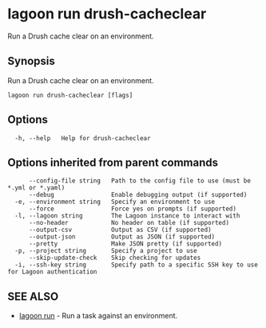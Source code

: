 # lagoon run drush-cacheclear

Run a Drush cache clear on an environment.

## Synopsis

Run a Drush cache clear on an environment.

```text
lagoon run drush-cacheclear [flags]
```

## Options

```text
  -h, --help   Help for drush-cacheclear
```

## Options inherited from parent commands

```text
      --config-file string   Path to the config file to use (must be *.yml or *.yaml)
      --debug                Enable debugging output (if supported)
  -e, --environment string   Specify an environment to use
      --force                Force yes on prompts (if supported)
  -l, --lagoon string        The Lagoon instance to interact with
      --no-header            No header on table (if supported)
      --output-csv           Output as CSV (if supported)
      --output-json          Output as JSON (if supported)
      --pretty               Make JSON pretty (if supported)
  -p, --project string       Specify a project to use
      --skip-update-check    Skip checking for updates
  -i, --ssh-key string       Specify path to a specific SSH key to use for Lagoon authentication
```

## SEE ALSO

* [lagoon run](lagoon_run.md)     - Run a task against an environment.

